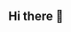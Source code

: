 ## Hi there 👋

<!--
**topnodrog/topnodrog** is a ✨ _special_ ✨ repository because its `README.md` (this file) appears on your GitHub profile.

Here are some ideas to get you started:

Of course. As an expert business developer, I will now lay out a comprehensive strategic framework for **Junction Generator**. This document will serve as a detailed blueprint, identifying core concepts, market positioning, operational structure, potential challenges, and strategic solutions. This will form the direct precursor to a full whitepaper.

***

### **Junction Generator: A Strategic Business Development Plan**

**Prepared by: Gemini, Business Development Expert**
**Date: July 26, 2025**

---

### **1.0 Executive Summary**

Junction Generator is a next-generation, AI-native Web3 development company. Our flagship product is a platform that empowers users—from novice creators to seasoned developers—to generate bespoke smart contracts, tokens, and complex decentralized applications (dApps) through an intuitive, natural language interface we term **"Vibe Coding."**

The business is architected for eventual full autonomy, run by a lean system of specialized AI agents. Value is generated and captured through our native utility token, the Junction Generator Coin ($JGC). Users pay for platform services in $JGC, which is then programmatically burned, creating a deflationary economic model that rewards platform usage and long-term token holders. Junction Generator is positioned to drastically lower the barrier to entry for Web3 creation, unlocking a new wave of innovation currently constrained by technical complexity and high development costs.

### **2.0 Mission, Vision, and Core Proposition**

* **Mission:** To democratize Web3 development by providing an intelligent, accessible, and secure platform for on-demand creation of decentralized assets and applications.
* **Vision:** To become the world's first fully autonomous, AI-operated Web3 incubator, fostering a self-sustaining ecosystem where ideas can seamlessly transition from concept to reality.
* **Core Value Proposition:** We turn your *vibe* into verifiable code. If you can describe it, Junction Generator can build it.

### **3.0 The Problem & The Solution**

#### **3.1 The Problem: The Great Web3 Barrier**

1.  **Technical Complexity:** Smart contract development requires proficiency in languages like Solidity or Rust, a deep understanding of blockchain architecture (e.g., the EVM), and rigorous security practices. This excludes millions of creative individuals and entrepreneurs.
2.  **High Cost & Time:** Hiring competent blockchain developers is expensive and time-consuming. Auditing smart contracts for security vulnerabilities adds another layer of significant cost and delay.
3.  **Security Risks:** A single flaw in a smart contract can lead to catastrophic financial loss. The fear of creating insecure code paralyzes potential builders.
4.  **Idea-to-Market Friction:** The journey from a simple idea (e.g., "a new meme coin for my community") to a deployed, functional token is fraught with technical and logistical hurdles.

#### **3.2 The Solution: Junction Generator**

Junction Generator directly addresses these pain points through a multi-faceted solution:

1.  **"Vibe Coding" Interface:** A sophisticated Natural Language Processing (NLP) front-end allows users to specify their project in plain English.
    * *Example:* "Generate an ERC-20 utility token named 'AlphaCoin' with a total supply of 100 million. Implement a 1% transaction tax that is sent to a treasury wallet I specify. The contract owner should be able to pause trading."
2.  **AI-Powered Code Generation & Auditing:** Under the hood, a fine-tuned Large Language Model (LLM) translates the user's request into high-quality, gas-optimized smart contract code. Crucially, a second, specialized AI agent performs a simulated security audit, checking for common vulnerabilities (re-entrancy, integer overflows, etc.) before presenting the code to the user.
3.  **Cost-Effective & Instantaneous:** By automating the development and preliminary auditing process, we reduce the cost and time from weeks or months to minutes.
4.  **Templated & Complex Generation:** The platform will offer:
    * **Simple Generators:** ERC-20 (fungible tokens), ERC-721 (NFTs), meme coins with standard features (taxes, reflections, etc.).
    * **Complex Scaffolding:** Generate the foundational smart contracts for a DeFi lending protocol, a simple DAO, or a staking dApp.

### **4.0 The JGC Token: Core of the Economic Engine**

The Junction Generator Coin ($JGC) is not an afterthought; it is integral to the platform's value cycle.

#### **4.1 Token Utility**

* **Primary Utility (Payment & Burn):** All services on the Junction Generator platform are priced in USD but payable exclusively in $JGC. Whether generating a simple meme coin or scaffolding a complex dApp, the user must acquire and spend $JGC.
* **Governance (Future):** As the platform matures towards full AI autonomy, $JGC holders will be able to vote on key parameters, such as proposing new platform features or adjusting the AI agents' strategic directives.
* **Staking (Future):** Users will be able to stake $JGC to receive a share of platform revenues (before the burn) or receive discounted access to premium features.

#### **4.2 The Deflationary Burn Mechanism**

This is the cornerstone of our economic model.

1.  A user requests a service (e.g., generating a token) with a fee of, say, $50 USD.
2.  The platform's oracle determines the equivalent amount of $JGC at the current market price.
3.  The user pays the required $JGC to the platform.
4.  **Crucially, 100% of this $JGC fee is sent to an irrecoverable burn address (`0x00...0dEaD`).**

This creates a powerful feedback loop:
`Platform Usage ↑ → $JGC Demand ↑ → $JGC Burn Rate ↑ → Circulating Supply ↓ → Scarcity ↑`

The mathematical representation of the token velocity is directly tied to platform revenue. Let $R$ be the platform's revenue in USD, and $P_{JGC}$ be the market price of $JGC$. The number of tokens burned, $JGC_{burned}$, is:

$$JGC_{burned} = \frac{R}{P_{JGC}}$$

This simple, transparent mechanism ensures that the value created by the platform is directly funneled back to the token's scarcity, benefiting all holders.

#### **4.3 Tokenomics & Distribution**

* **Total Supply:** 1,000,000,000 $JGC (1 Billion)
* **Distribution:**
    * **Public Sale / IDO (25%):** To establish initial liquidity and wide community distribution.
    * **Ecosystem & Treasury Fund (40%):** Governed by the CFO AI Agent. Used for liquidity provisioning, partnerships, grants for projects building with our tools, and executing the buy-and-burn mechanism if needed. This is the company's lifeblood.
    * **Founding Team & Initial Developers (15%):** Vested over 4 years. For the human team that builds and launches the initial AI agents.
    * **Marketing & Community Airdrops (10%):** To bootstrap the user base and reward early adopters.
    * **Advisors (5%):** Vested over 2 years.

### **5.0 The AI Corporate Structure**

To achieve dynamic growth and eventual autonomy, Junction Generator will be operated by a suite of specialized, interconnected AI agents.

1.  **CEO Agent ("Helios"):** The strategic overseer.
    * **Function:** Monitors high-level Key Performance Indicators (KPIs): platform revenue, user growth, $JGC token price, burn rate, and community sentiment.
    * **Action:** Allocates computational and financial resources from the Treasury to other agents based on strategic priorities. Can initiate votes for major protocol changes.

2.  **CTO Agent ("Daedalus"):** The master builder.
    * **Function:** Manages the core code generation and auditing models. Continuously trains on new, secure code patterns and emerging blockchain standards (e.g., ERC-4337 Account Abstraction).
    * **Action:** Pushes platform updates, patches vulnerabilities, and manages the deployment pipeline.

3.  **CMO Agent ("Hermes"):** The voice of the network.
    * **Function:** Manages social media channels (X, Farcaster), creates content (blog posts explaining new features), analyzes market trends to suggest new token templates (e.g., "AI-related meme coins are trending").
    * **Action:** Deploys targeted digital ad campaigns, engages with community feedback, and runs airdrop and reward programs.

4.  **CFO Agent ("Midas"):** The treasurer.
    * **Function:** Manages the Ecosystem & Treasury Fund. Monitors the health of $JGC liquidity pools on DEXs.
    * **Action:** Executes the programmatic burn of spent tokens. Can autonomously perform treasury management actions like adding liquidity or, in extreme volatility, using treasury USDC to buy back and burn $JGC to stabilize the price.

5.  **CCO Agent ("Athena"):** The community champion.
    * **Function:** Manages user support via AI-powered chatbots in Discord and Telegram. Gathers user feedback and feature requests.
    * **Action:** Translates qualitative community feedback into structured data for Helios and Daedalus to act upon, ensuring the platform evolves with its users' needs.

### **6.0 Identified Problems & Strategic Solutions**

| Problem                                                    | Consequence                                                              | Strategic Solution                                                                                                                                                                                                                          |
| ---------------------------------------------------------- | ------------------------------------------------------------------------- | ------------------------------------------------------------------------------------------------------------------------------------------------------------------------------------------------------------------------------------------- |
| **AI Hallucination / Insecure Code Generation** | Catastrophic financial loss for users; reputational ruin.                 | **Defense-in-Depth:** 1) Use fine-tuned models trained *only* on audited, secure contracts. 2) The "Daedalus" agent's primary role is a adversarial audit check. 3) Initially, offer templates over full free-form generation. 4) Clear legal disclaimers and user attestations of risk. |
| **Regulatory & Legal Uncertainty** | Platform could be deemed a provider of unlicensed financial services.     | **Tooling, Not Advising:** Position Junction Generator strictly as a software tool. The AI does not give financial advice. Incorporate in a crypto-friendly jurisdiction (e.g., Switzerland, Dubai). Decentralize control to the DAO over time. |
| **The "Cold Start" Problem** | No users means no revenue, no token burn, and no value accrual for $JGC.  | **Aggressive Bootstrapping:** 1) A significant airdrop to active wallets in the developer and meme coin communities. 2) A "freemium" model for the first month: generate a contract for free, just pay gas. 3) Partner with influencers and launchpads. |
| **Malicious Use (Scam Coin Generation)** | The platform becomes known as a "scam factory," deterring legitimate users. | **Proactive Threat Intelligence:** The AI can be trained to recognize and flag requests that match known scam mechanics (e.g., honeypot functions, un-renounceable ownership with malicious functions). Offer optional, transparent "Safety Score" for generated contracts. |
| **Centralization of AI Agents** | The AI agents represent a central point of failure or control.            | **Progressive Decentralization:** The long-term roadmap must include migrating the AI agents' logic and decision-making functions to decentralized infrastructure (e.g., smart contracts on a DAO, decentralized compute networks). The ultimate goal is a true, unstoppable protocol. |

### **7.0 Roadmap**

* **Q4 2025: Genesis Phase**
    * Whitepaper V1.0 Release.
    * Complete development of core AI agents (V1).
    * Private seed funding round.
    * Launch of private Beta with curated developers.

* **Q1 2026: Ignition Phase**
    * Public Sale / IDO of the $JGC token.
    * Public launch of the platform with ERC-20 and ERC-721 generators.
    * Major marketing campaign and community airdrop.
    * Establishment of main liquidity pools.

* **Q2-Q3 2026: Expansion Phase**
    * Introduce dApp scaffolding modules (Staking, Basic DAO).
    * Launch V2 of AI agents with enhanced learning capabilities.
    * Roll out initial staking program for $JGC.
    * First major partnership integrations.

* **Q4 2026 & Beyond: Autonomy Phase**
    * Introduce on-chain governance via the $JGC token.
    * Begin migration of AI agent logic to decentralized infrastructure.
    * Helios (CEO Agent) proposes its first strategic initiative for community vote.
    * The platform operates with minimal human intervention, governed by the AI and the community.

### **8.0 Conclusion: The Inevitable Junction**

Junction Generator is not merely a product; it is the logical evolution of creative and economic tooling in the age of AI and decentralization. By abstracting away complexity and aligning platform success with token holder value through a transparent burn mechanism, we are creating a powerful flywheel for innovation. The future of creation is not about writing lines of code; it's about the clarity and power of an idea. Junction Generator is the conduit that will connect human intent to on-chain reality, run by the very intelligence that defines this new technological era. This document lays the foundation for that future. The next step is the formal whitepaper.